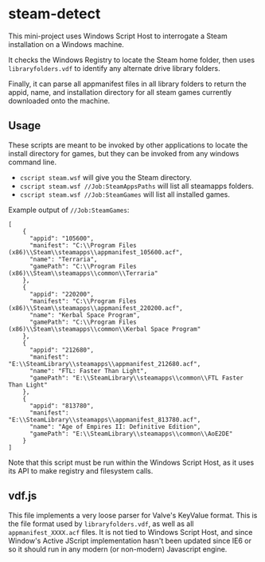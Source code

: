 # steam-detect

This mini-project uses Windows Script Host to interrogate a Steam installation 
on a Windows machine. 

It checks the Windows Registry to locate the Steam home folder, then uses 
`libraryfolders.vdf` to identify any alternate drive library folders.

Finally, it can parse all appmanifest files in all library folders to return 
the appid, name, and installation directory for all steam games currently
downloaded onto the machine.

## Usage

These scripts are meant to be invoked by other applications to locate the 
install directory for games, but they can be invoked from any windows command 
line.

- `cscript steam.wsf` will give you the Steam directory.
- `cscript steam.wsf //Job:SteamAppsPaths` will list all steamapps folders.
- `cscript steam.wsf //Job:SteamGames` will list all installed games.

Example output of `//Job:SteamGames`:

    [
        {
          "appid": "105600",
          "manifest": "C:\\Program Files (x86)\\Steam\\steamapps\\appmanifest_105600.acf",
          "name": "Terraria",
          "gamePath": "C:\\Program Files (x86)\\Steam\\steamapps\\common\\Terraria"
        },
        {
          "appid": "220200",
          "manifest": "C:\\Program Files (x86)\\Steam\\steamapps\\appmanifest_220200.acf",
          "name": "Kerbal Space Program",
          "gamePath": "C:\\Program Files (x86)\\Steam\\steamapps\\common\\Kerbal Space Program"
        },
        {
          "appid": "212680",
          "manifest": "E:\\SteamLibrary\\steamapps\\appmanifest_212680.acf",
          "name": "FTL: Faster Than Light",
          "gamePath": "E:\\SteamLibrary\\steamapps\\common\\FTL Faster Than Light"
        },  
        {
          "appid": "813780",
          "manifest": "E:\\SteamLibrary\\steamapps\\appmanifest_813780.acf",
          "name": "Age of Empires II: Definitive Edition",
          "gamePath": "E:\\SteamLibrary\\steamapps\\common\\AoE2DE"
        }
    ]

Note that this script must be run within the Windows Script Host, as it uses 
its API to make registry and filesystem calls. 

## vdf.js

This file implements a very loose parser for Valve's KeyValue format. This is 
the file format used by `libraryfolders.vdf`, as well as all 
`appmanifest_XXXX.acf` files. It is not tied to Windows Script Host, and since 
Window's Active JScript implementation hasn't been updated since IE6 or so it
should run in any modern (or non-modern) Javascript engine.